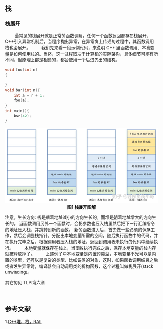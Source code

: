 ## 栈
### 栈展开
&emsp;&emsp; 最常见的栈展开就是正常的函数调用，任何一个函数返回都存在栈展开。C++引入异常机制后，当程序抛出异常，在异常向上传递的过程中，其函数调用栈也会展开。
&emsp;&emsp; 我们先来看一段示例代码，来说明 C++ 里函数调用、本地变量是如何使用栈的。当然，这一过程取决于计算机的实际架构，具体细节可能有所不同，但原理上都是相通的，都会使用一个后进先出的结构。
```cpp
void foo(int n)
{

}
void bar(int n){
    int a = n + 1;
    foo(a);
}
int main(){
    bar(42);
}
```
<div align="center"> <img src="./pic/stack_frame.jpg"> </div>
<center> <font color=black> <b> 图1 栈展开图解 </b> </font> </center>

注意，生长方向: 栈是朝着地址减小的方向生长的，而堆是朝着地址增大的方向生长的。
当函数调用另外一个函数时，会把参数也压入栈里然后把下一行汇编指令的地址压入栈，并跳转到新的函数。 新的函数进入后，首先做一些必须的保存工作，然后会调整栈指针，分配出本地变量所需的空间，随后执行函数中的代码，并在执行完毕之后，根据调用者压入栈的地址，返回到调用者未执行的代码中继续执行。
&emsp;&emsp; 本地变量就保存在栈上，当函数执行完成之后，保存本地变量的栈内存就被释放掉了。
&emsp;&emsp; 上述例子中本地变量是内置的类型，本地变量不光可以是内置的类型，还可以是复杂的类型，比如说类的对象，这时，如果函数调用结束之后或者发生异常时，编译器会自动调用类的析构函数，这个过程叫做栈展开(stack unwinding)。


其它的见 TLPI第六章

&emsp;
&emsp;
## 参考文献
1.[C++堆，栈，RAII](https://zhuanlan.zhihu.com/p/354611651)